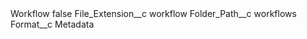 <?xml version="1.0" encoding="UTF-8"?>
<CustomMetadata xmlns="http://soap.sforce.com/2006/04/metadata" xmlns:xsi="http://www.w3.org/2001/XMLSchema-instance" xmlns:xsd="http://www.w3.org/2001/XMLSchema">
    <label>Workflow</label>
    <protected>false</protected>
    <values>
        <field>File_Extension__c</field>
        <value xsi:type="xsd:string">workflow</value>
    </values>
    <values>
        <field>Folder_Path__c</field>
        <value xsi:type="xsd:string">workflows</value>
    </values>
    <values>
        <field>Format__c</field>
        <value xsi:type="xsd:string">Metadata</value>
    </values>
</CustomMetadata>
